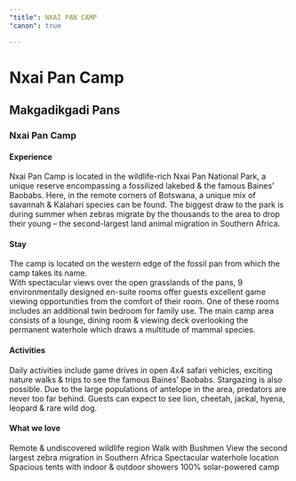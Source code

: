 ```yaml
---
"title": NXAI PAN CAMP
"canon": true

---
```


# Nxai Pan Camp
## Makgadikgadi Pans
### Nxai Pan Camp

#### Experience
Nxai Pan Camp is located in the wildlife-rich Nxai Pan National Park, a unique reserve encompassing a fossilized lakebed &amp; the famous Baines’ Baobabs.
Here, in the remote corners of Botswana, a unique mix of savannah &amp; Kalahari species can be found.  The biggest draw to the park is during summer when zebras migrate by the thousands to the area to drop their young – the second-largest land animal migration in Southern Africa.

#### Stay
The camp is located on the western edge of the fossil pan from which the camp takes its name.  
With spectacular views over the open grasslands of the pans, 9 environmentally designed en-suite rooms offer guests excellent game viewing opportunities from the comfort of their room.  One of these rooms includes an additional twin bedroom for family use.
The main camp area consists of a lounge, dining room &amp; viewing deck overlooking the permanent waterhole which draws a multitude of mammal species.

#### Activities
Daily activities include game drives in open 4x4 safari vehicles, exciting nature walks &amp; trips to see the famous Baines’ Baobabs.  Stargazing is also possible. 
Due to the large populations of antelope in the area, predators are never too far behind.  Guests can expect to see lion, cheetah, jackal, hyena, leopard &amp; rare wild dog.


#### What we love
Remote &amp; undiscovered wildlife region
Walk with Bushmen
View the second largest zebra migration in Southern Africa 
Spectacular waterhole location
Spacious tents with indoor &amp; outdoor showers
100% solar-powered camp